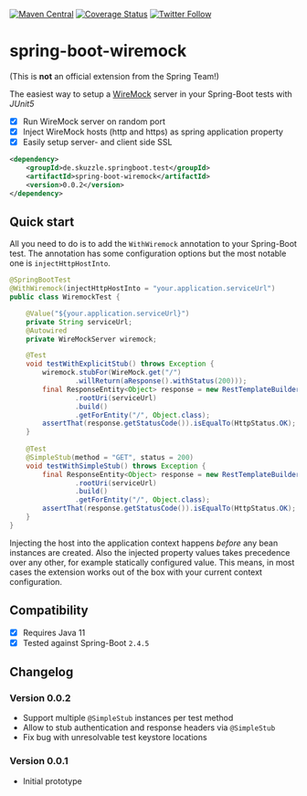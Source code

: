 [![Maven Central](https://maven-badges.herokuapp.com/maven-central/de.skuzzle.springboot.test/spring-boot-wiremock/badge.svg)](https://maven-badges.herokuapp.com/maven-central/de.skuzzle.springboot.test/spring-boot-wiremock)
[![Coverage Status](https://coveralls.io/repos/github/skuzzle/spring-boot-wiremock/badge.svg?branch=main)](https://coveralls.io/github/skuzzle/spring-boot-wiremock?branch=main)
[![Twitter Follow](https://img.shields.io/twitter/follow/skuzzleOSS.svg?style=social)](https://twitter.com/skuzzleOSS)

# spring-boot-wiremock
(This is **not** an official extension from the Spring Team!)

The easiest way to setup a [WireMock](http://wiremock.org/) server in your Spring-Boot tests with *JUnit5*
- [x] Run WireMock server on random port
- [x] Inject WireMock hosts (http and https) as spring application property
- [x] Easily setup server- and client side SSL

```xml
<dependency>
    <groupId>de.skuzzle.springboot.test</groupId>
    <artifactId>spring-boot-wiremock</artifactId>
    <version>0.0.2</version>
</dependency>
```

## Quick start
All you need to do is to add the `WithWiremock` annotation to your Spring-Boot test. The annotation has some 
configuration options but the most notable one is `injectHttpHostInto`.

```java
@SpringBootTest
@WithWiremock(injectHttpHostInto = "your.application.serviceUrl")
public class WiremockTest {

    @Value("${your.application.serviceUrl}")
    private String serviceUrl;
    @Autowired
    private WireMockServer wiremock;

    @Test
    void testWithExplicitStub() throws Exception {
        wiremock.stubFor(WireMock.get("/")
                .willReturn(aResponse().withStatus(200)));
        final ResponseEntity<Object> response = new RestTemplateBuilder()
                .rootUri(serviceUrl)
                .build()
                .getForEntity("/", Object.class);
        assertThat(response.getStatusCode()).isEqualTo(HttpStatus.OK);
    }
    
    @Test
    @SimpleStub(method = "GET", status = 200)
    void testWithSimpleStub() throws Exception {
        final ResponseEntity<Object> response = new RestTemplateBuilder()
                .rootUri(serviceUrl)
                .build()
                .getForEntity("/", Object.class);
        assertThat(response.getStatusCode()).isEqualTo(HttpStatus.OK);
    }
}
```
Injecting the host into the application context happens _before_ any bean instances are created. Also the injected 
property values takes precedence over any other, for example statically configured value. This means, in most cases the 
extension works out of the box with your current context configuration.

## Compatibility
- [x] Requires Java 11
- [x] Tested against Spring-Boot `2.4.5`

## Changelog

### Version 0.0.2
* Support multiple `@SimpleStub` instances per test method
* Allow to stub authentication and response headers via `@SimpleStub`
* Fix bug with unresolvable test keystore locations

### Version 0.0.1
* Initial prototype
